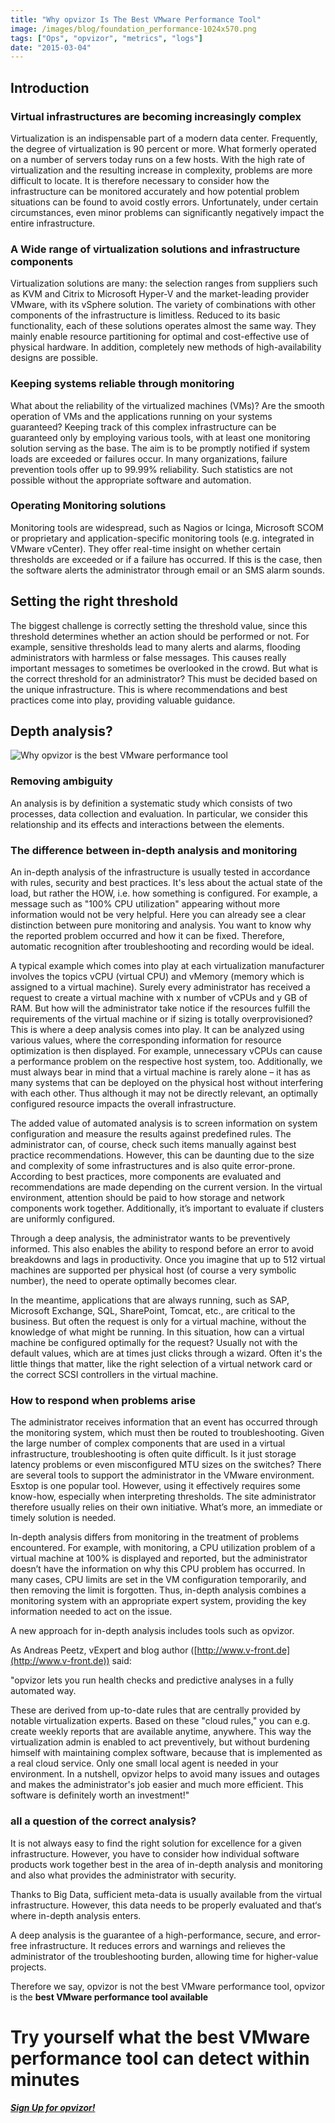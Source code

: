 ```yaml
---
title: "Why opvizor Is The Best VMware Performance Tool"
image: /images/blog/foundation_performance-1024x570.png
tags: ["Ops", "opvizor", "metrics", "logs"]
date: "2015-03-04"
---
```


## Introduction

### Virtual infrastructures are becoming increasingly complex

Virtualization is an indispensable part of a modern data center. Frequently, the degree of virtualization is 90 percent or more. What formerly operated on a number of servers today runs on a few hosts. With the high rate of virtualization and the resulting increase in complexity, problems are more difficult to locate. It is therefore necessary to consider how the infrastructure can be monitored accurately and how potential problem situations can be found to avoid costly errors. Unfortunately, under certain circumstances, even minor problems can significantly negatively impact the entire infrastructure.

### A Wide range of virtualization solutions and infrastructure components

Virtualization solutions are many: the selection ranges from suppliers such as KVM and Citrix to Microsoft Hyper-V and the market-leading provider VMware, with its vSphere solution. The variety of combinations with other components of the infrastructure is limitless. Reduced to its basic functionality, each of these solutions operates almost the same way. They mainly enable resource partitioning for optimal and cost-effective use of physical hardware. In addition, completely new methods of high-availability designs are possible.

### Keeping systems reliable through monitoring

What about the reliability of the virtualized machines (VMs)? Are the smooth operation of VMs and the applications running on your systems guaranteed? Keeping track of this complex infrastructure can be guaranteed only by employing various tools, with at least one monitoring solution serving as the base. The aim is to be promptly notified if system loads are exceeded or failures occur. In many organizations, failure prevention tools offer up to 99.99% reliability. Such statistics are not possible without the appropriate software and automation.

### Operating Monitoring solutions

Monitoring tools are widespread, such as Nagios or Icinga, Microsoft SCOM or proprietary and application-specific monitoring tools (e.g. integrated in VMware vCenter). They offer real-time insight on whether certain thresholds are exceeded or if a failure has occurred. If this is the case, then the software alerts the administrator through email or an SMS alarm sounds.

## Setting the right threshold

The biggest challenge is correctly setting the threshold value, since this threshold determines whether an action should be performed or not. For example, sensitive thresholds lead to many alerts and alarms, flooding administrators with harmless or false messages. This causes really important messages to sometimes be overlooked in the crowd. But what is the correct threshold for an administrator? This must be decided based on the unique infrastructure. This is where recommendations and best practices come into play, providing valuable guidance.

## Depth **analysis?**

![Why opvizor is the best VMware performance tool](/images/blog/foundation_performance-1024x570.png)

### Removing ambiguity

An analysis is by definition a systematic study which consists of two processes, data collection and evaluation. In particular, we consider this relationship and its effects and interactions between the elements.

### The difference between in-depth analysis and monitoring

An in-depth analysis of the infrastructure is usually tested in accordance with rules, security and best practices. It's less about the actual state of the load, but rather the HOW, i.e. how something is configured. For example, a message such as "100% CPU utilization" appearing without more information would not be very helpful. Here you can already see a clear distinction between pure monitoring and analysis. You want to know why the reported problem occurred and how it can be fixed. Therefore, automatic recognition after troubleshooting and recording would be ideal.

A typical example which comes into play at each virtualization manufacturer involves the topics vCPU (virtual CPU) and vMemory (memory which is assigned to a virtual machine). Surely every administrator has received a request to create a virtual machine with x number of vCPUs and y GB of RAM. But how will the administrator take notice if the resources fulfill the requirements of the virtual machine or if sizing is totally overprovisioned? This is where a deep analysis comes into play. It can be analyzed using various values, where the corresponding information for resource optimization is then displayed. For example, unnecessary vCPUs can cause a performance problem on the respective host system, too. Additionally, we must always bear in mind that a virtual machine is rarely alone – it has as many systems that can be deployed on the physical host without interfering with each other. Thus although it may not be directly relevant, an optimally configured resource impacts the overall infrastructure.

The added value of automated analysis is to screen information on system configuration and measure the results against predefined rules. The administrator can, of course, check such items manually against best practice recommendations. However, this can be daunting due to the size and complexity of some infrastructures and is also quite error-prone. According to best practices, more components are evaluated and recommendations are made depending on the current version. In the virtual environment, attention should be paid to how storage and network components work together. Additionally, it’s important to evaluate if clusters are uniformly configured.

Through a deep analysis, the administrator wants to be preventively informed. This also enables the ability to respond before an error to avoid breakdowns and lags in productivity. Once you imagine that up to 512 virtual machines are supported per physical host (of course a very symbolic number), the need to operate optimally becomes clear.

In the meantime, applications that are always running, such as SAP, Microsoft Exchange, SQL, SharePoint, Tomcat, etc., are critical to the business. But often the request is only for a virtual machine, without the knowledge of what might be running. In this situation, how can a virtual machine be configured optimally for the request? Usually not with the default values, which are at times just clicks through a wizard. Often it's the little things that matter, like the right selection of a virtual network card or the correct SCSI controllers in the virtual machine.

### How to respond when problems arise

The administrator receives information that an event has occurred through the monitoring system, which must then be routed to troubleshooting. Given the large number of complex components that are used in a virtual infrastructure, troubleshooting is often quite difficult. Is it just storage latency problems or even misconfigured MTU sizes on the switches? There are several tools to support the administrator in the VMware environment. Esxtop is one popular tool. However, using it effectively requires some know-how, especially when interpreting thresholds. The site administrator therefore usually relies on their own initiative. What’s more, an immediate or timely solution is needed.

In-depth analysis differs from monitoring in the treatment of problems encountered. For example, with monitoring, a CPU utilization problem of a virtual machine at 100% is displayed and reported, but the administrator doesn’t have the information on why this CPU problem has occurred. In many cases, CPU limits are set in the VM configuration temporarily, and then removing the limit is forgotten. Thus, in-depth analysis combines a monitoring system with an appropriate expert system, providing the key information needed to act on the issue.

A new approach for in-depth analysis includes tools such as opvizor.

As Andreas Peetz, vExpert and blog author ([http://www.v-front.de](http://www.v-front.de)) said:

"opvizor lets you run health checks and predictive analyses in a fully automated way.

These are derived from up-to-date rules that are centrally provided by notable virtualization experts. Based on these "cloud rules," you can e.g. create weekly reports that are available anytime, anywhere. This way the virtualization admin is enabled to act preventively, but without burdening himself with maintaining complex software, because that is implemented as a real cloud service. Only one small local agent is needed in your environment. In a nutshell, opvizor helps to avoid many issues and outages and makes the administrator's job easier and much more efficient. This software is definitely worth an investment!"

### all a question of the correct analysis?

It is not always easy to find the right solution for excellence for a given infrastructure. However, you have to consider how individual software products work together best in the area of in-depth analysis and monitoring and also what provides the administrator with security.

Thanks to Big Data, sufficient meta-data is usually available from the virtual infrastructure. However, this data needs to be properly evaluated and that‘s where in-depth analysis enters.

A deep analysis is the guarantee of a high-performance, secure, and error-free infrastructure. It reduces errors and warnings and relieves the administrator of the troubleshooting burden, allowing time for higher-value projects.

Therefore we say, opvizor is not the best VMware performance tool, opvizor is the **best VMware performance tool available**

# Try yourself what the best VMware performance tool can detect within minutes

##### [**Sign Up for opvizor!**](/register)
